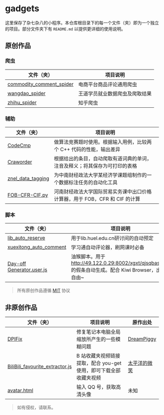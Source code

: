 # gadgets

这里保存了杂七杂八的小程序。本仓库根目录下的每一个文件（夹）即为一个独立的项目。部分文件夹下有 `README.md` 以提供更详细的使用说明。

## 原创作品

### 爬虫

|文件（夹）|项目说明|
|---|---|
|[commodity_comment_spider](commodity_comment_spider/)|电商平台商品评论通用爬虫|
|[wangdao_spider](wangdao_spider/)|王道学员就业数据爬虫及爬取结果|
|[zhihu_spider](zhihu_spider/)|知乎爬虫|

### 辅助

|文件（夹）|项目说明|
|---|---|
|[CodeCmp](CodeCmp/)|做算法竞赛题时使用。根据输入用例，比较两个 C++ 代码的性能，输出差异|
|[Craworder](Craworder/)|根据给出的条目，自动爬取有道词典的单词，注音及释义；将其保存为可打印的表格|
|[znel_data_tagging](znel_data_tagging/)|为中南财经政法大学某经济学课题组制作的一个数据标注任务的自动化工具|
|[FOB-CFR-CIF.py](FOB-CFR-CIF.py)|河南财经政法大学国际贸易实务课中出口价格计算器，用于 FOB，CFR 和 CIF 的计算|

### 脚本

|文件（夹）|项目说明|
|---|---|
|[lib_auto_reserve](lib_auto_reserve/)|用于lib.huel.edu.cn研讨间的自动预定|
|[xuexitong_auto_comment](xuexitong_auto_comment/)|学习通自动评论器，刷网课时必备|
|[Day-off Generator.user.js](Day-off%20Generator.user.js)|油猴脚本。用于 http://49.122.0.29:8002/xgxt/qjsqbase.do 的假条自动生成。配合 Kiwi Browser，出入自由~|

> 所有原创作品遵循 [MIT](./LICENSE) 协议

## 非原创作品

|文件（夹）|项目说明|原作出处|
|---|---|---|
|[DPIFix](DPIFix/)|修复笔记本电脑全局缩放所产生的一些模糊问题|[DreamPiggy](https://www.zhihu.com/question/33635486/answer/58576398)|
|[BiliBili_favourite_extractor.js](BiliBili_favourite_extractor.js)|B 站收藏夹视频链接提取，配合 you-get 使用，即可下载全部收藏夹视频|[太平洋的微笑](https://www.bilibili.com/video/av98652912/)|
|[avatar.html](avatar.html)|输入 QQ 号，获取高清头像|未知|

> 如有侵权，请联系。